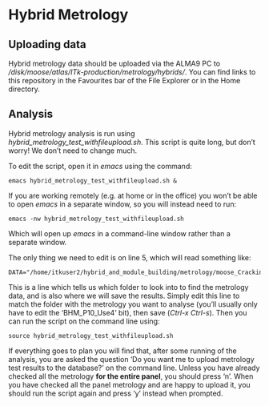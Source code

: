 # Hybrid Metrology

## Uploading data

Hybrid metrology data should be uploaded via the ALMA9 PC to */disk/moose/atlas/ITk-production/metrology/hybrids/*. You can find links to this repository in the Favourites bar of the File Explorer or in the Home directory.

## Analysis

Hybrid metrology analysis is run using *hybrid_metrology_test_withfileupload.sh*. This script is quite long, but don’t worry! We don’t need to change much.

To edit the script, open it in *emacs* using the command:

```
emacs hybrid_metrology_test_withfileupload.sh &
```

If you are working remotely (e.g. at home or in the office) you won’t be able to open *emacs* in a separate window, so you will instead need to run:

```
emacs -nw hybrid_metrology_test_withfileupload.sh
```

Which will open up *emacs* in a command-line window rather than a separate window.

The only thing we need to edit is on line 5, which will read something like:

```
DATA="/home/itkuser2/hybrid_and_module_building/metrology/moose_CrackingStudies_Hybrids/BHM_P10_Use4/"
```

This is a line which tells us which folder to look into to find the metrology data, and is also where we will save the results. Simply edit this line to match the folder with the metrology you want to analyse (you’ll usually only have to edit the ‘BHM_P10_Use4’ bit), then save (*Ctrl-x Ctrl-s*). Then you can run the script on the command line using:

```
source hybrid_metrology_test_withfileupload.sh
```

If everything goes to plan you will find that, after some running of the analysis, you are asked the question ‘Do you want me to upload metrology test results to the database?’ on the command line. Unless you have already checked all the metrology **for the entire panel**, you should press ‘n’. When you have checked all the panel metrology and are happy to upload it, you should run the script again and press ‘y’ instead when prompted.
